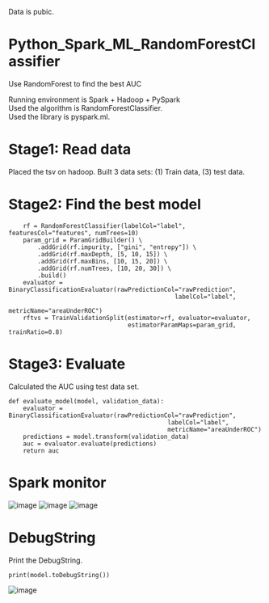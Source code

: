Data is pubic.
# Python_Spark_ML_RandomForestClassifier
Use RandomForest to find the best AUC


Running environment is Spark + Hadoop + PySpark    
Used the algorithm is RandomForestClassifier.     
Used the library is pyspark.ml.    

# Stage1:  Read data
Placed the tsv on hadoop. Built 3 data sets: (1) Train data, (3) test data.

# Stage2: Find the best model
~~~
    rf = RandomForestClassifier(labelCol="label", featuresCol="features", numTrees=10)
    param_grid = ParamGridBuilder() \
        .addGrid(rf.impurity, ["gini", "entropy"]) \
        .addGrid(rf.maxDepth, [5, 10, 15]) \
        .addGrid(rf.maxBins, [10, 15, 20]) \
        .addGrid(rf.numTrees, [10, 20, 30]) \
        .build()
    evaluator = BinaryClassificationEvaluator(rawPredictionCol="rawPrediction",
                                              labelCol="label",
                                              metricName="areaUnderROC")
    rftvs = TrainValidationSplit(estimator=rf, evaluator=evaluator,
                                 estimatorParamMaps=param_grid, trainRatio=0.8)
~~~

# Stage3: Evaluate
Calculated the AUC using test data set. 
~~~
def evaluate_model(model, validation_data):
    evaluator = BinaryClassificationEvaluator(rawPredictionCol="rawPrediction",
                                            labelCol="label",
                                            metricName="areaUnderROC")
    predictions = model.transform(validation_data)
    auc = evaluator.evaluate(predictions)
    return auc
~~~

# Spark monitor
![image](https://user-images.githubusercontent.com/75282285/192587362-ac4c79f9-f87c-4da9-9acc-b67412eb2fa5.png)
![image](https://user-images.githubusercontent.com/75282285/192587799-e3b653f6-4d73-4b33-8126-a1debb838366.png)
![image](https://user-images.githubusercontent.com/75282285/192587445-b66c945a-929d-4b42-80c5-5ab5df2d35c1.png)

# DebugString
Print the DebugString.
~~~
print(model.toDebugString())
~~~

![image](https://user-images.githubusercontent.com/75282285/192617611-b294921c-5be5-4393-9073-96793e3c46b4.png)
